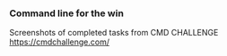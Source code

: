 ### Command line for the win
Screenshots of completed tasks from CMD CHALLENGE https://cmdchallenge.com/
